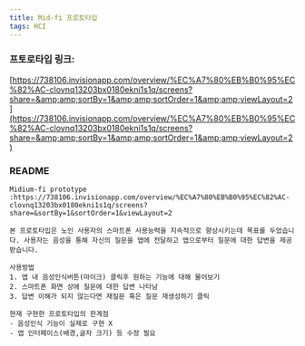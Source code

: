 ```yaml
---
title: Mid-fi 프로토타입
tags: HCI
---
```




### 프토로타입 링크:

[https://738106.invisionapp.com/overview/%EC%A7%80%EB%B0%95%EC%82%AC-clovnq13203bx0180ekni1s1q/screens?share=&amp;amp;sortBy=1&amp;amp;sortOrder=1&amp;amp;viewLayout=2](https://738106.invisionapp.com/overview/%EC%A7%80%EB%B0%95%EC%82%AC-clovnq13203bx0180ekni1s1q/screens?share=&amp;amp;sortBy=1&amp;amp;sortOrder=1&amp;amp;viewLayout=2)



### README

```README
Midium-fi prototype
:https://738106.invisionapp.com/overview/%EC%A7%80%EB%B0%95%EC%82%AC-clovnq13203bx0180ekni1s1q/screens?share=&sortBy=1&sortOrder=1&viewLayout=2

본 프로토타입은 노인 사용자의 스마트폰 사용능력을 지속적으로 향상시키는데 목표를 두었습니다. 사용자는 음성을 통해 자신의 질문을 앱에 전달하고 앱으로부터 질문에 대한 답변을 제공받습니다.
 
사용방법
1. 앱 내 음성인식버튼(마이크) 클릭후 원하는 기능에 대해 물어보기
2. 스마트폰 화면 상에 질문에 대한 답변 나타남
3. 답변 이해가 되지 않는다면 재질문 혹은 질문 재생성하기 클릭

현재 구현한 프로토타입의 한계점
- 음성인식 기능이 실제로 구현 X
- 앱 인터페이스(배경,글자 크기) 등 수정 필요
```



